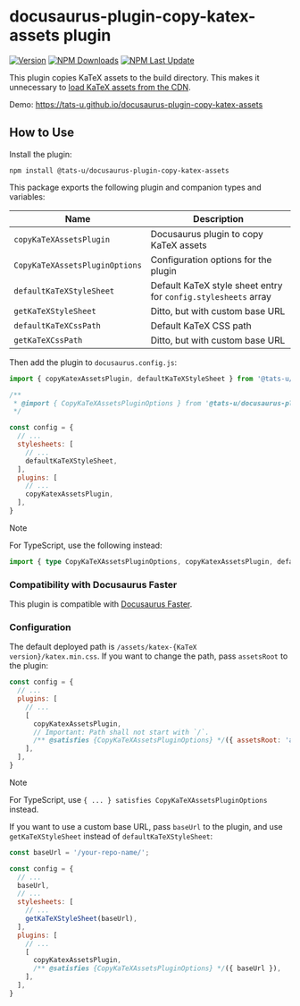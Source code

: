 # docusaurus-plugin-copy-katex-assets plugin

[![Version](https://img.shields.io/npm/v/@tats-u/docusaurus-plugin-copy-katex-assets)](https://npmjs.com/package/@tats-u/docusaurus-plugin-copy-katex-assets) [![NPM Downloads](https://img.shields.io/npm/dm/@tats-u/docusaurus-plugin-copy-katex-assets)](https://npmjs.com/package/@tats-u/docusaurus-plugin-copy-katex-assets) [![NPM Last Update](https://img.shields.io/npm/last-update/@tats-u/docusaurus-plugin-copy-katex-assets)](https://npmjs.com/package/@tats-u/docusaurus-plugin-copy-katex-assets)

This plugin copies KaTeX assets to the build directory. This makes it unnecessary to [load KaTeX assets from the CDN](https://docusaurus.io/docs/markdown-features/math-equations).

Demo: https://tats-u.github.io/docusaurus-plugin-copy-katex-assets

## How to Use

Install the plugin:

```
npm install @tats-u/docusaurus-plugin-copy-katex-assets
```

This package exports the following plugin and companion types and variables:

| Name | Description |
| --- | --- |
| `copyKaTeXAssetsPlugin` | Docusaurus plugin to copy KaTeX assets |
| `CopyKaTeXAssetsPluginOptions` | Configuration options for the plugin |
| `defaultKaTeXStyleSheet` | Default KaTeX style sheet entry for `config.stylesheets` array |
| `getKaTeXStyleSheet` | Ditto, but with custom base URL |
| `defaultKaTeXCssPath` | Default KaTeX CSS path |
| `getKaTeXCssPath` | Ditto, but with custom base URL |

Then add the plugin to `docusaurus.config.js`:

```js
import { copyKatexAssetsPlugin, defaultKaTeXStyleSheet } from '@tats-u/docusaurus-plugin-copy-katex-assets';

/**
 * @import { CopyKaTeXAssetsPluginOptions } from '@tats-u/docusaurus-plugin-copy-katex-assets';
 */

const config = {
  // ...
  stylesheets: [
    // ...
    defaultKaTeXStyleSheet,
  ],
  plugins: [
    // ...
    copyKatexAssetsPlugin,
  ],
}
```

> [!NOTE]
> For TypeScript, use the following instead:
>
> ```ts
> import { type CopyKaTeXAssetsPluginOptions, copyKatexAssetsPlugin, defaultKaTeXStyleSheet } from '@tats-u/docusaurus-plugin-copy-katex-assets';
> ```

### Compatibility with Docusaurus Faster

This plugin is compatible with [Docusaurus Faster](https://github.com/facebook/docusaurus/issues/10556).

### Configuration

The default deployed path is `/assets/katex-{KaTeX version}/katex.min.css`. If you want to change the path, pass `assetsRoot` to the plugin:

```js
const config = {
  // ...
  plugins: [
    // ...
    [
      copyKatexAssetsPlugin,
      // Important: Path shall not start with `/`.
      /** @satisfies {CopyKaTeXAssetsPluginOptions} */({ assetsRoot: 'assets/katex' }),
    ],
  ],
}
```

> [!NOTE]
> For TypeScript, use `{ ... } satisfies CopyKaTeXAssetsPluginOptions` instead.

If you want to use a custom base URL, pass `baseUrl` to the plugin, and use `getKaTeXStyleSheet` instead of `defaultKaTeXStyleSheet`:

```js
const baseUrl = '/your-repo-name/';

const config = {
  // ...
  baseUrl,
  // ...
  stylesheets: [
    // ...
    getKaTeXStyleSheet(baseUrl),
  ],
  plugins: [
    // ...
    [
      copyKatexAssetsPlugin,
      /** @satisfies {CopyKaTeXAssetsPluginOptions} */({ baseUrl }),
    ],
  ],
}
```
